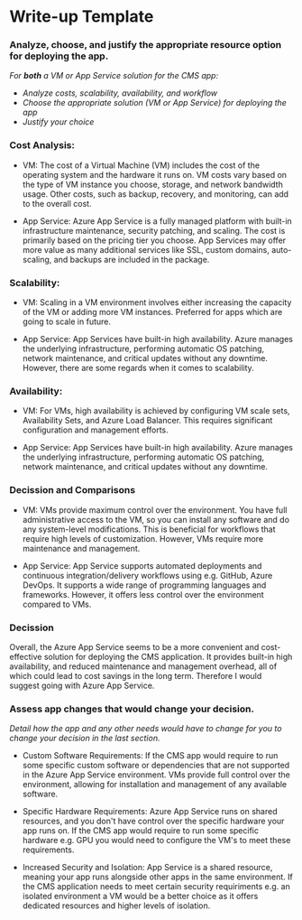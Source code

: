 # Write-up Template

### Analyze, choose, and justify the appropriate resource option for deploying the app.

*For **both** a VM or App Service solution for the CMS app:*
- *Analyze costs, scalability, availability, and workflow*
- *Choose the appropriate solution (VM or App Service) for deploying the app*
- *Justify your choice*


### Cost Analysis:

- VM: The cost of a Virtual Machine (VM) includes the cost of the operating system and the hardware it runs on. VM costs vary based on the type of VM instance you choose, storage, and network bandwidth usage. Other costs, such as backup, recovery, and monitoring, can add to the overall cost.

- App Service: Azure App Service is a fully managed platform with built-in infrastructure maintenance, security patching, and scaling. The cost is primarily based on the pricing tier you choose. App Services may offer more value as many additional services like SSL, custom domains, auto-scaling, and backups are included in the package.

### Scalability:

- VM: Scaling in a VM environment involves either increasing the capacity of the VM or adding more VM instances. Preferred for apps which are going to scale in future.

- App Service: App Services have built-in high availability. Azure manages the underlying infrastructure, performing automatic OS patching, network maintenance, and critical updates without any downtime. However, there are some regards when it comes to scalability.


### Availability:

- VM: For VMs, high availability is achieved by configuring VM scale sets, Availability Sets, and Azure Load Balancer. This requires significant configuration and management efforts.

- App Service: App Services have built-in high availability. Azure manages the underlying infrastructure, performing automatic OS patching, network maintenance, and critical updates without any downtime.


### Decission and Comparisons

- VM: VMs provide maximum control over the environment. You have full administrative access to the VM, so you can install any software and do any system-level modifications. This is beneficial for workflows that require high levels of customization. However, VMs require more maintenance and management.

- App Service: App Service supports automated deployments and continuous integration/delivery workflows using e.g. GitHub, Azure DevOps. It supports a wide range of programming languages and frameworks. However, it offers less control over the environment compared to VMs.

### Decission

Overall, the Azure App Service seems to be a more convenient and cost-effective solution for deploying the CMS application. It provides built-in high availability, and reduced maintenance and management overhead, all of which could lead to cost savings in the long term. Therefore I would suggest going with Azure App Service.

### Assess app changes that would change your decision.

*Detail how the app and any other needs would have to change for you to change your decision in the last section.* 

- Custom Software Requirements: If the CMS app would require to run some specific custom software or dependencies that are not supported in the Azure App Service environment. VMs provide full control over the environment, allowing for installation and management of any available software.

- Specific Hardware Requirements: Azure App Service runs on shared resources, and you don't have control over the specific hardware your app runs on. If the CMS app would require to run some specific hardware e.g. GPU you would need to configure the VM's to meet these requirements.

- Increased Security and Isolation: App Service is a shared resource, meaning your app runs alongside other apps in the same environment.  If the CMS application needs to meet certain security requiriments e.g. an isolated environment a VM would be a better choice as it offers dedicated resources and higher levels of isolation.

